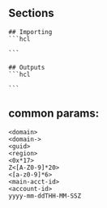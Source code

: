 ## Sections
~~~
## Importing
```hcl

```

## Outputs
```hcl

```
~~~

## common params:
```
<domain>
<domain->
<guid>
<region>
<0x*17>
Z<[A-Z0-9]*20>
<[a-z0-9]*6>
<main-acct-id>
<account-id>
yyyy-mm-ddTHH-MM-SSZ
```
